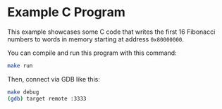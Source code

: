# Example C Program

This example showcases some C code that writes the first 16 Fibonacci numbers to
words in memory starting at address `0x80000000`.

You can compile and run this program with this command:

```bash
make run
```

Then, connect via GDB like this:

```bash
make debug
(gdb) target remote :3333
```
